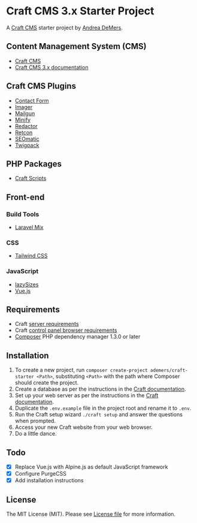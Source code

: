 # Craft CMS 3.x Starter Project

A [Craft CMS](https://craftcms.com/) starter project by [Andrea DeMers](http://andreademers.com).

## Content Management System (CMS)
- [Craft CMS](https://craftcms.com/)
- [Craft CMS 3.x documentation](https://docs.craftcms.com/v3/)

## Craft CMS Plugins
- [Contact Form](https://plugins.craftcms.com/contact-form)
- [Imager](https://plugins.craftcms.com/imager)
- [Mailgun](https://plugins.craftcms.com/mailgun)
- [Minify](https://plugins.craftcms.com/minify)
- [Redactor](https://plugins.craftcms.com/redactor)
- [Retcon](https://plugins.craftcms.com/retcon)
- [SEOmatic](https://plugins.craftcms.com/seomatic)
- [Twigpack](https://plugins.craftcms.com/twigpack)

## PHP Packages
- [Craft Scripts](https://packagist.org/packages/nystudio107/craft-scripts)

## Front-end
### Build Tools
- [Laravel Mix](https://github.com/JeffreyWay/laravel-mix)

### CSS
- [Tailwind CSS](https://tailwindcss.com/)

### JavaScript
- [lazySizes](https://afarkas.github.io/lazysizes/index.html)
- [Vue.js](https://vuejs.org/)

## Requirements
- Craft [server requirements](https://docs.craftcms.com/v3/requirements.html)
- Craft [control panel browser requirements](https://docs.craftcms.com/v3/requirements.html#control-panel-browser-requirements)
- [Composer](https://getcomposer.org/) PHP dependency manager 1.3.0 or later

## Installation
1. To create a new project, run `composer create-project ademers/craft-starter <Path>`, substituting `<Path>` with the path where Composer should create the project.
2. Create a database as per the instructions in the [Craft documentation](https://docs.craftcms.com/v3/installation.html#step-4-create-a-database).
3. Set up your web server as per the instructions in the [Craft documentation](https://docs.craftcms.com/v3/installation.html#step-5-set-up-the-web-server).
4. Duplicate the `.env.example` file in the project root and rename it to `.env`.
5. Run the Craft setup wizard `./craft setup` and answer the questions when prompted.
6. Access your new Craft website from your web browser.
7. Do a little dance.

## Todo
- [x] Replace Vue.js with Alpine.js as default JavaScript framework
- [x] Configure PurgeCSS
- [x] Add installation instructions

## License
The MIT License (MIT). Please see [License file](https://github.com/ademers/craft-starter/blob/develop/LICENSE.md) for more information.
